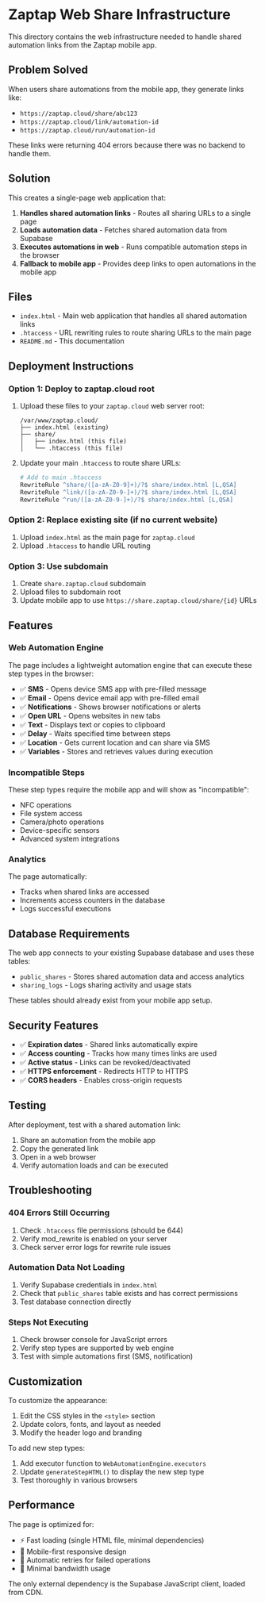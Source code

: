 # Zaptap Web Share Infrastructure

This directory contains the web infrastructure needed to handle shared automation links from the Zaptap mobile app.

## Problem Solved

When users share automations from the mobile app, they generate links like:
- `https://zaptap.cloud/share/abc123`
- `https://zaptap.cloud/link/automation-id`
- `https://zaptap.cloud/run/automation-id`

These links were returning 404 errors because there was no backend to handle them.

## Solution

This creates a single-page web application that:

1. **Handles shared automation links** - Routes all sharing URLs to a single page
2. **Loads automation data** - Fetches shared automation data from Supabase
3. **Executes automations in web** - Runs compatible automation steps in the browser
4. **Fallback to mobile app** - Provides deep links to open automations in the mobile app

## Files

- `index.html` - Main web application that handles all shared automation links
- `.htaccess` - URL rewriting rules to route sharing URLs to the main page
- `README.md` - This documentation

## Deployment Instructions

### Option 1: Deploy to zaptap.cloud root

1. Upload these files to your `zaptap.cloud` web server root:
   ```
   /var/www/zaptap.cloud/
   ├── index.html (existing)
   ├── share/
   │   ├── index.html (this file)
   │   └── .htaccess (this file)
   ```

2. Update your main `.htaccess` to route share URLs:
   ```apache
   # Add to main .htaccess
   RewriteRule ^share/([a-zA-Z0-9]+)/?$ share/index.html [L,QSA]
   RewriteRule ^link/([a-zA-Z0-9-]+)/?$ share/index.html [L,QSA]
   RewriteRule ^run/([a-zA-Z0-9-]+)/?$ share/index.html [L,QSA]
   ```

### Option 2: Replace existing site (if no current website)

1. Upload `index.html` as the main page for `zaptap.cloud`
2. Upload `.htaccess` to handle URL routing

### Option 3: Use subdomain

1. Create `share.zaptap.cloud` subdomain
2. Upload files to subdomain root
3. Update mobile app to use `https://share.zaptap.cloud/share/{id}` URLs

## Features

### Web Automation Engine

The page includes a lightweight automation engine that can execute these step types in the browser:

- ✅ **SMS** - Opens device SMS app with pre-filled message
- ✅ **Email** - Opens device email app with pre-filled email
- ✅ **Notifications** - Shows browser notifications or alerts
- ✅ **Open URL** - Opens websites in new tabs
- ✅ **Text** - Displays text or copies to clipboard
- ✅ **Delay** - Waits specified time between steps
- ✅ **Location** - Gets current location and can share via SMS
- ✅ **Variables** - Stores and retrieves values during execution

### Incompatible Steps

These step types require the mobile app and will show as "incompatible":
- NFC operations
- File system access
- Camera/photo operations
- Device-specific sensors
- Advanced system integrations

### Analytics

The page automatically:
- Tracks when shared links are accessed
- Increments access counters in the database
- Logs successful executions

## Database Requirements

The web app connects to your existing Supabase database and uses these tables:

- `public_shares` - Stores shared automation data and access analytics
- `sharing_logs` - Logs sharing activity and usage stats

These tables should already exist from your mobile app setup.

## Security Features

- ✅ **Expiration dates** - Shared links automatically expire
- ✅ **Access counting** - Tracks how many times links are used  
- ✅ **Active status** - Links can be revoked/deactivated
- ✅ **HTTPS enforcement** - Redirects HTTP to HTTPS
- ✅ **CORS headers** - Enables cross-origin requests

## Testing

After deployment, test with a shared automation link:

1. Share an automation from the mobile app
2. Copy the generated link
3. Open in a web browser
4. Verify automation loads and can be executed

## Troubleshooting

### 404 Errors Still Occurring

1. Check `.htaccess` file permissions (should be 644)
2. Verify mod_rewrite is enabled on your server
3. Check server error logs for rewrite rule issues

### Automation Data Not Loading

1. Verify Supabase credentials in `index.html`
2. Check that `public_shares` table exists and has correct permissions
3. Test database connection directly

### Steps Not Executing

1. Check browser console for JavaScript errors
2. Verify step types are supported by web engine
3. Test with simple automations first (SMS, notification)

## Customization

To customize the appearance:

1. Edit the CSS styles in the `<style>` section
2. Update colors, fonts, and layout as needed
3. Modify the header logo and branding

To add new step types:

1. Add executor function to `WebAutomationEngine.executors`
2. Update `generateStepHTML()` to display the new step type
3. Test thoroughly in various browsers

## Performance

The page is optimized for:
- ⚡ Fast loading (single HTML file, minimal dependencies)
- 📱 Mobile-first responsive design
- 🔄 Automatic retries for failed operations
- 💾 Minimal bandwidth usage

The only external dependency is the Supabase JavaScript client, loaded from CDN.